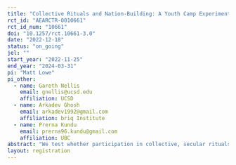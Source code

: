 ```yaml
---
title: "Collective Rituals and Nation-Building: A Youth Camp Experiment in India"
rct_id: "AEARCTR-0010661"
rct_id_num: "10661"
doi: "10.1257/rct.10661-3.0"
date: "2022-12-18"
status: "on_going"
jel: ""
start_year: "2022-11-25"
end_year: "2024-03-31"
pi: "Matt Lowe"
pi_other:
  - name: Gareth Nellis
    email: gnellis@ucsd.edu
    affiliation: UCSD
  - name: Arkadev Ghosh
    email: arkadev1992@gmail.com
    affiliation: briq Institute
  - name: Prerna Kundu
    email: prerna96.kundu@gmail.com
    affiliation: UBC
abstract: "We test whether participation in collective, secular rituals can help foster harmonious relations between religious groups in India. Specifically, we randomly assign 412 Hindu and Muslim boys to attend one of two types of camps, or a control group. One camp focuses on providing civic education, along with team sports, and other activities; the other additionally incorporates a battery of ritualized elements – including synchronized singing, dancing, and clapping, flag-raising, a camp symbol, and a common uniform – which classic work in sociology suggests should foster social solidarity."
layout: registration
---
```


